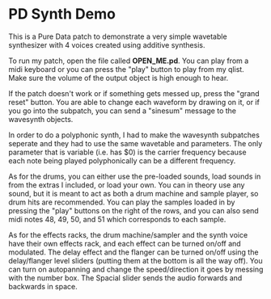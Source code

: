 # PD Synth Demo
This is a Pure Data patch to demonstrate a very simple wavetable synthesizer with 4 voices created using additive synthesis.

To run my patch, open the file called **OPEN_ME.pd**. You can play from a midi keyboard or you can press the "play"
button to play from my qlist. Make sure the volume of the output object is high enough to hear.

If the patch doesn't work or if something gets messed up, press the "grand reset" button. You are able to change each
waveform by drawing on it, or if you go into the subpatch, you can send a "sinesum" message to the wavesynth objects. 

In order to do a polyphonic synth, I had to make the wavesynth subpatches seperate and they had to use the same
wavetable and parameters. The only parameter that is variable (i.e. has $0) is the carrier frequency because each
note being played polyphonically can be a different frequency.

As for the drums, you can either use the pre-loaded sounds, load sounds in from the extras I included, or load
your own. You can in theory use any sound, but it is meant to act as both a drum machine and sample player, so
drum hits are recommended. You can play the samples loaded in by pressing the "play" buttons on the right of the
rows, and you can also send midi notes 48, 49, 50, and 51 which corresponds to each sample.

As for the effects racks, the drum machine/sampler and the synth voice have their own effects rack, and each effect
can be turned on/off and modulated. The delay effect and the flanger can be turned on/off using the delay/flanger
level sliders (putting them at the bottom is all the way off). You can turn on autopanning and change the
speed/direction it goes by messing with the number box. The Spacial slider sends the audio forwards and backwards in
space.
